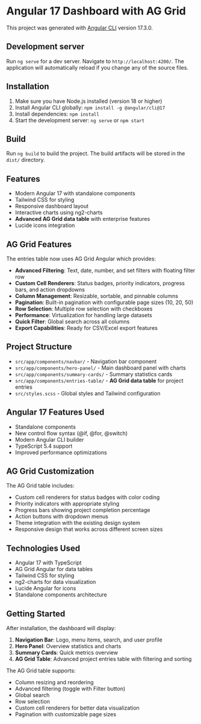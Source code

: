 # Angular 17 Dashboard with AG Grid

This project was generated with [Angular CLI](https://github.com/angular/angular-cli) version 17.3.0.

## Development server

Run `ng serve` for a dev server. Navigate to `http://localhost:4200/`. The application will automatically reload if you change any of the source files.

## Installation

1. Make sure you have Node.js installed (version 18 or higher)
2. Install Angular CLI globally: `npm install -g @angular/cli@17`
3. Install dependencies: `npm install`
4. Start the development server: `ng serve` or `npm start`

## Build

Run `ng build` to build the project. The build artifacts will be stored in the `dist/` directory.

## Features

- Modern Angular 17 with standalone components
- Tailwind CSS for styling
- Responsive dashboard layout
- Interactive charts using ng2-charts
- **Advanced AG Grid data table** with enterprise features
- Lucide icons integration

## AG Grid Features

The entries table now uses AG Grid Angular which provides:

- **Advanced Filtering**: Text, date, number, and set filters with floating filter row
- **Custom Cell Renderers**: Status badges, priority indicators, progress bars, and action dropdowns
- **Column Management**: Resizable, sortable, and pinnable columns
- **Pagination**: Built-in pagination with configurable page sizes (10, 20, 50)
- **Row Selection**: Multiple row selection with checkboxes
- **Performance**: Virtualization for handling large datasets
- **Quick Filter**: Global search across all columns
- **Export Capabilities**: Ready for CSV/Excel export features

## Project Structure

- `src/app/components/navbar/` - Navigation bar component
- `src/app/components/hero-panel/` - Main dashboard panel with charts
- `src/app/components/summary-cards/` - Summary statistics cards
- `src/app/components/entries-table/` - **AG Grid data table** for project entries
- `src/styles.scss` - Global styles and Tailwind configuration

## Angular 17 Features Used

- Standalone components
- New control flow syntax (@if, @for, @switch)
- Modern Angular CLI builder
- TypeScript 5.4 support
- Improved performance optimizations

## AG Grid Customization

The AG Grid table includes:
- Custom cell renderers for status badges with color coding
- Priority indicators with appropriate styling
- Progress bars showing project completion percentage
- Action buttons with dropdown menus
- Theme integration with the existing design system
- Responsive design that works across different screen sizes

## Technologies Used

- Angular 17 with TypeScript
- AG Grid Angular for data tables
- Tailwind CSS for styling
- ng2-charts for data visualization
- Lucide Angular for icons
- Standalone components architecture

## Getting Started

After installation, the dashboard will display:
1. **Navigation Bar**: Logo, menu items, search, and user profile
2. **Hero Panel**: Overview statistics and charts
3. **Summary Cards**: Quick metrics overview
4. **AG Grid Table**: Advanced project entries table with filtering and sorting

The AG Grid table supports:
- Column resizing and reordering
- Advanced filtering (toggle with Filter button)
- Global search
- Row selection
- Custom cell renderers for better data visualization
- Pagination with customizable page sizes